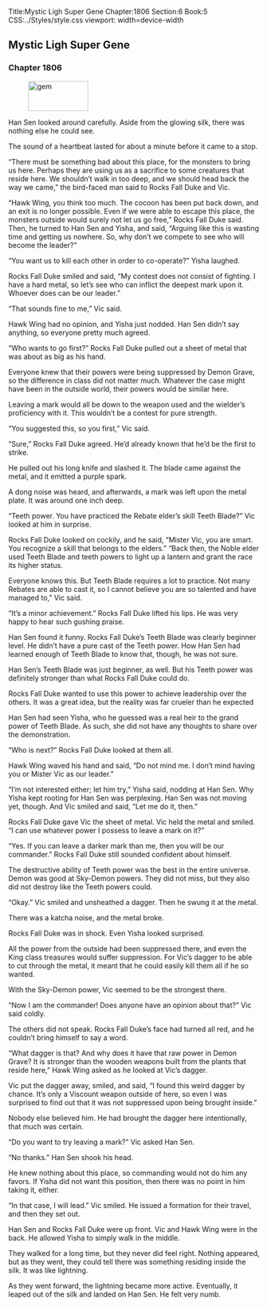 Title:Mystic Ligh Super Gene 
Chapter:1806 
Section:6 
Book:5 
CSS:../Styles/style.css 
viewport: width=device-width
  
## Mystic Ligh Super Gene
### Chapter 1806
  
<figure>
	<img src="../Images/gem.gif" alt="gem" id="gem" width="120" height="60" />
</figure>
  

  
Han Sen looked around carefully. Aside from the glowing silk, there was nothing else he could see.

The sound of a heartbeat lasted for about a minute before it came to a stop.

“There must be something bad about this place, for the monsters to bring us here. Perhaps they are using us as a sacrifice to some creatures that reside here. We shouldn’t walk in too deep, and we should head back the way we came,” the bird-faced man said to Rocks Fall Duke and Vic.

“Hawk Wing, you think too much. The cocoon has been put back down, and an exit is no longer possible. Even if we were able to escape this place, the monsters outside would surely not let us go free,” Rocks Fall Duke said. Then, he turned to Han Sen and Yisha, and said, “Arguing like this is wasting time and getting us nowhere. So, why don’t we compete to see who will become the leader?”

“You want us to kill each other in order to co-operate?” Yisha laughed.

Rocks Fall Duke smiled and said, “My contest does not consist of fighting. I have a hard metal, so let’s see who can inflict the deepest mark upon it. Whoever does can be our leader.”

“That sounds fine to me,” Vic said.

Hawk Wing had no opinion, and Yisha just nodded. Han Sen didn’t say anything, so everyone pretty much agreed.

“Who wants to go first?” Rocks Fall Duke pulled out a sheet of metal that was about as big as his hand.

Everyone knew that their powers were being suppressed by Demon Grave, so the difference in class did not matter much. Whatever the case might have been in the outside world, their powers would be similar here.

Leaving a mark would all be down to the weapon used and the wielder’s proficiency with it. This wouldn’t be a contest for pure strength.

“You suggested this, so you first,” Vic said.

“Sure,” Rocks Fall Duke agreed. He’d already known that he’d be the first to strike.

He pulled out his long knife and slashed it. The blade came against the metal, and it emitted a purple spark.

A dong noise was heard, and afterwards, a mark was left upon the metal plate. It was around one inch deep.

“Teeth power. You have practiced the Rebate elder’s skill Teeth Blade?” Vic looked at him in surprise.

Rocks Fall Duke looked on cockily, and he said, “Mister Vic, you are smart. You recognize a skill that belongs to the elders.” “Back then, the Noble elder used Teeth Blade and teeth powers to light up a lantern and grant the race its higher status.

Everyone knows this. But Teeth Blade requires a lot to practice. Not many Rebates are able to cast it, so I cannot believe you are so talented and have managed to,” Vic said.

“It’s a minor achievement.” Rocks Fall Duke lifted his lips. He was very happy to hear such gushing praise.

Han Sen found it funny. Rocks Fall Duke’s Teeth Blade was clearly beginner level. He didn’t have a pure cast of the Teeth power. How Han Sen had learned enough of Teeth Blade to know that, though, he was not sure.

Han Sen’s Teeth Blade was just beginner, as well. But his Teeth power was definitely stronger than what Rocks Fall Duke could do.

Rocks Fall Duke wanted to use this power to achieve leadership over the others. It was a great idea, but the reality was far crueler than he expected

Han Sen had seen Yisha, who he guessed was a real heir to the grand power of Teeth Blade. As such, she did not have any thoughts to share over the demonstration.

“Who is next?” Rocks Fall Duke looked at them all.

Hawk Wing waved his hand and said, “Do not mind me. I don’t mind having you or Mister Vic as our leader.”

“I’m not interested either; let him try,” Yisha said, nodding at Han Sen. Why Yisha kept rooting for Han Sen was perplexing. Han Sen was not moving yet, though. And Vic smiled and said, “Let me do it, then.”

Rocks Fall Duke gave Vic the sheet of metal. Vic held the metal and smiled. “I can use whatever power I possess to leave a mark on it?”

“Yes. If you can leave a darker mark than me, then you will be our commander.” Rocks Fall Duke still sounded confident about himself.

The destructive ability of Teeth power was the best in the entire universe. Demon was good at Sky-Demon powers. They did not miss, but they also did not destroy like the Teeth powers could.

“Okay.” Vic smiled and unsheathed a dagger. Then he swung it at the metal.

There was a katcha noise, and the metal broke.

Rocks Fall Duke was in shock. Even Yisha looked surprised.

All the power from the outside had been suppressed there, and even the King class treasures would suffer suppression. For Vic’s dagger to be able to cut through the metal, it meant that he could easily kill them all if he so wanted.

With the Sky-Demon power, Vic seemed to be the strongest there.

“Now I am the commander! Does anyone have an opinion about that?” Vic said coldly.

The others did not speak. Rocks Fall Duke’s face had turned all red, and he couldn’t bring himself to say a word.

“What dagger is that? And why does it have that raw power in Demon Grave? It is stronger than the wooden weapons built from the plants that reside here,” Hawk Wing asked as he looked at Vic’s dagger.

Vic put the dagger away, smiled, and said, “I found this weird dagger by chance. It’s only a Viscount weapon outside of here, so even I was surprised to find out that it was not suppressed upon being brought inside.”

Nobody else believed him. He had brought the dagger here intentionally, that much was certain.

“Do you want to try leaving a mark?” Vic asked Han Sen.

“No thanks.” Han Sen shook his head.

He knew nothing about this place, so commanding would not do him any favors. If Yisha did not want this position, then there was no point in him taking it, either.

“In that case, I will lead.” Vic smiled. He issued a formation for their travel, and then they set out.

Han Sen and Rocks Fall Duke were up front. Vic and Hawk Wing were in the back. He allowed Yisha to simply walk in the middle.

They walked for a long time, but they never did feel right. Nothing appeared, but as they went, they could tell there was something residing inside the silk. It was like lightning.

As they went forward, the lightning became more active. Eventually, it leaped out of the silk and landed on Han Sen. He felt very numb.